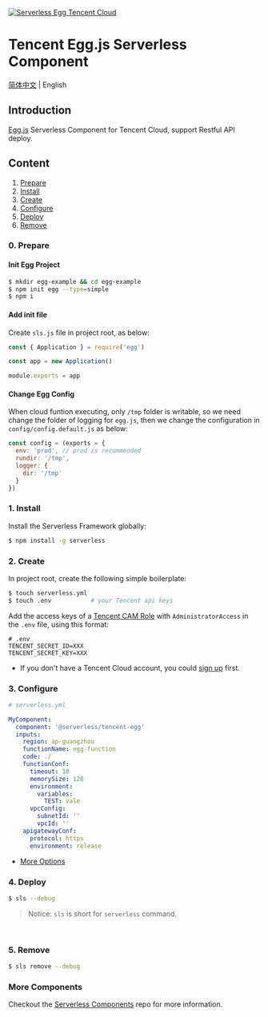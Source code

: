 [![Serverless Egg Tencent Cloud](https://img.serverlesscloud.cn/20191226/1577361751088-egg_width.png)](http://serverless.com)

# Tencent Egg.js Serverless Component

[简体中文](https://github.com/serverless-components/tencent-egg/blob/master/README.md) | English

## Introduction

[Egg.js](https://github.com/eggjs/egg) Serverless Component for Tencent Cloud, support Restful API deploy.

## Content

1. [Prepare](#0-prepare)
1. [Install](#1-install)
1. [Create](#2-create)
1. [Configure](#3-configure)
1. [Deploy](#4-deploy)
1. [Remove](#5-Remove)

### 0. Prepare

#### Init Egg Project

```bash
$ mkdir egg-example && cd egg-example
$ npm init egg --type=simple
$ npm i
```

#### Add init file

Create `sls.js` file in project root, as below:

```js
const { Application } = require('egg')

const app = new Application()

module.exports = app
```

#### Change Egg Config

When cloud funtion executing, only `/tmp` folder is writable, so we need change the folder of logging for `egg.js`, then we change the configuration in `config/config.default.js` as below:

```js
const config = (exports = {
  env: 'prod', // prod is recommended
  rundir: '/tmp',
  logger: {
    dir: '/tmp'
  }
})
```

### 1. Install

Install the Serverless Framework globally:

```bash
$ npm install -g serverless
```

### 2. Create

In project root, create the following simple boilerplate:

```bash
$ touch serverless.yml
$ touch .env           # your Tencent api keys
```

Add the access keys of a [Tencent CAM Role](https://console.cloud.tencent.com/cam/capi) with `AdministratorAccess` in the `.env` file, using this format:

```
# .env
TENCENT_SECRET_ID=XXX
TENCENT_SECRET_KEY=XXX
```

- If you don't have a Tencent Cloud account, you could [sign up](https://intl.cloud.tencent.com/register) first.

### 3. Configure

```yml
# serverless.yml

MyComponent:
  component: '@serverless/tencent-egg'
  inputs:
    region: ap-guangzhou
    functionName: egg-function
    code: ./
    functionConf:
      timeout: 10
      memorySize: 128
      environment:
        variables:
          TEST: vale
      vpcConfig:
        subnetId: ''
        vpcId: ''
    apigatewayConf:
      protocol: https
      environment: release
```

- [More Options](https://github.com/serverless-components/tencent-egg/blob/master/docs/configure.md)

### 4. Deploy

```bash
$ sls --debug
```

> Notice: `sls` is short for `serverless` command.

&nbsp;

### 5. Remove

```bash
$ sls remove --debug
```

### More Components

Checkout the [Serverless Components](https://github.com/serverless/components) repo for more information.
